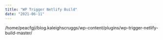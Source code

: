 ```yaml
---
title: "WP Trigger Netlify Build"
date: "2021-06-11"
---
```


/home/peacfgji/blog.kaleighscruggs/wp-content/plugins/wp-trigger-netlify-build-master/
